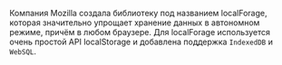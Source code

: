 Компания Mozilla создала библиотеку под названием localForage, которая 
значительно упрощает хранение данных в автономном режиме, причём в любом браузере. 
Для localForage используется очень простой API localStorage и 
добавлена поддержка `IndexedDB` и `WebSQL`.  
